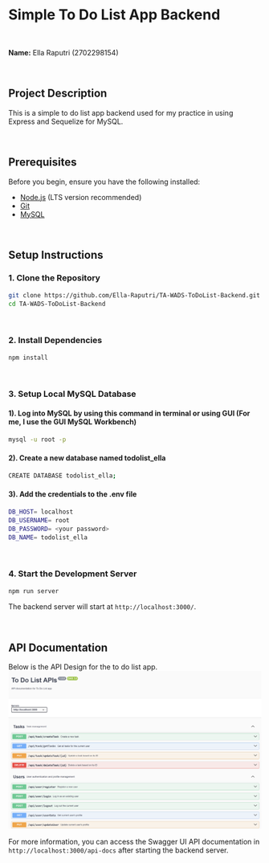 # Simple To Do List App Backend
<br>

**Name:** Ella Raputri (2702298154)

<br>

## Project Description
This is a simple to do list app backend used for my practice in using Express and Sequelize for MySQL.

<br>

## Prerequisites
Before you begin, ensure you have the following installed:
- [Node.js](https://nodejs.org/) (LTS version recommended)
- [Git](https://git-scm.com/)
- [MySQL](https://dev.mysql.com/downloads/mysql/)

<br>

## Setup Instructions
### 1. Clone the Repository
```sh
git clone https://github.com/Ella-Raputri/TA-WADS-ToDoList-Backend.git
cd TA-WADS-ToDoList-Backend
```
<br>

### 2. Install Dependencies
```sh
npm install
```
<br>

### 3. Setup Local MySQL Database
#### 1). Log into MySQL by using this command in terminal or using GUI (For me, I use the GUI MySQL Workbench)
```sh
mysql -u root -p
```
#### 2). Create a new database named todolist_ella
```sh
CREATE DATABASE todolist_ella;
```
#### 3). Add the credentials to the .env file
```sh
DB_HOST= localhost             
DB_USERNAME= root    
DB_PASSWORD= <your password>    
DB_NAME= todolist_ella
```
<br>

### 4. Start the Development Server
```sh
npm run server
```
The backend server will start at `http://localhost:3000/`.

<br>

## API Documentation

Below is the API Design for the to do list app. 
<br>
<img src="docs\README_images\api_design.png" alt ="API Design" width = "600"><br>

For more information, you can access the Swagger UI API documentation in `http://localhost:3000/api-docs` after starting the backend server.
